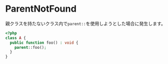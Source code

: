 # ParentNotFound
親クラスを持たないクラス内で`parent::`を使用しようとした場合に発生します。

```php
<?php
class A {
  public function foo() : void {
    parent::foo();
  }
}
```
